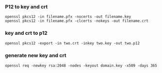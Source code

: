 ### P12 to key and crt 
```$markdown
openssl pkcs12 -in filename.pfx -nocerts -out filename.key
openssl pkcs12 -in filename.pfx -clcerts -nokeys -out filename.crt

```

### key and crt to p12

```markdown
openssl pkcs12 -export -in two.crt -inkey two.key -out two.p12
```


### generate new key and crt

```markdown
openssl req -newkey rsa:2048 -nodes -keyout domain.key -x509 -days 365 -out domain.crt
```